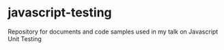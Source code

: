 # javascript-testing
Repository for documents and code samples used in my talk on Javascript Unit Testing
